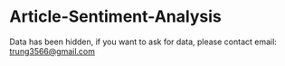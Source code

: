 # Article-Sentiment-Analysis 

Data has been hidden, if you want to ask for data, please contact email: trung3566@gmail.com
